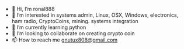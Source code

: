- 👋 Hi, I’m ronal888
- 👀 I’m interested in systems admin, Linux, OSX, Windows, electronics, ham radio, CryptoCoins, mining. systems integration
- 🌱 I’m currently learning python
- 💞️ I’m looking to collaborate on creating crypto coin
- 📫 How to reach me gnutux808@gmail.com

<!---
ronal888/ronal888 is a ✨ special ✨ repository because its `README.md` (this file) appears on your GitHub profile.
You can click the Preview link to take a look at your changes.
--->
